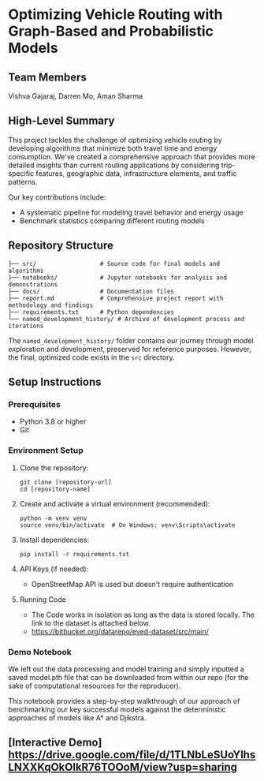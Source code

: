 # Optimizing Vehicle Routing with Graph-Based and Probabilistic Models

## Team Members
Vishva Gajaraj, Darren Mo, Aman Sharma

## High-Level Summary

This project tackles the challenge of optimizing vehicle routing by developing algorithms that minimize both travel time and energy consumption. We've created a comprehensive approach that provides more detailed insights than current routing applications by considering trip-specific features, geographic data, infrastructure elements, and traffic patterns.

Our key contributions include:
- A systematic pipeline for modeling travel behavior and energy usage
- Benchmark statistics comparing different routing models

## Repository Structure

```
├── src/                  # Source code for final models and algorithms
├── notebooks/            # Jupyter notebooks for analysis and demonstrations
├── docs/                 # Documentation files
├── report.md             # Comprehensive project report with methodology and findings
├── requirements.txt      # Python dependencies
└── named_development_history/ # Archive of development process and iterations
```

The `named_development_history/` folder contains our journey through model exploration and development, preserved for reference purposes. However, the final, optimized code exists in the `src` directory.

## Setup Instructions

### Prerequisites
- Python 3.8 or higher
- Git

### Environment Setup
1. Clone the repository:
   ```
   git clone [repository-url]
   cd [repository-name]
   ```

2. Create and activate a virtual environment (recommended):
   ```
   python -m venv venv
   source venv/bin/activate  # On Windows: venv\Scripts\activate
   ```

3. Install dependencies:
   ```
   pip install -r requirements.txt
   ```

4. API Keys (if needed):
   - OpenStreetMap API is used but doesn't require authentication

5. Running Code
   - The Code works in isolation as long as the data is stored locally. The link to the dataset is attached below.
   - https://bitbucket.org/datarepo/eved-dataset/src/main/ 


### Demo Notebook

We left out the data processing and model training and simply inputted a saved model.pth file that can be downloaded from within our repo (for the sake of computational resources for the reproducer). 

This notebook provides a step-by-step walkthrough of our approach of benchmarking our key successful models against the deterministic approaches of models like A* and Djikstra.

## [Interactive Demo] https://drive.google.com/file/d/1TLNbLeSUoYlhsLNXXKqOkOlkR76TOOoM/view?usp=sharing 
